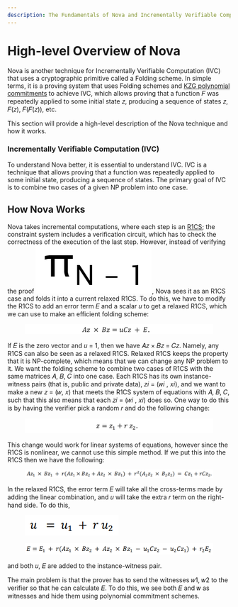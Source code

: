 ```yaml
---
description: The Fundamentals of Nova and Incrementally Verifiable Computation
---
```


# High-level Overview of Nova

Nova is another technique for Incrementally Verifiable Computation (IVC) that uses a cryptographic primitive called a Folding scheme. In simple terms, it is a proving system that uses Folding schemes and [KZG polynomial commitments](vector-and-kzg-polynomial-commitments.md#what-are-kzg-polynomial-commitments) to achieve IVC, which allows proving that a function 𝐹 was repeatedly applied to some initial state 𝑧, producing a sequence of states 𝑧, 𝐹(𝑧), 𝐹(𝐹(𝑧)), etc.

This section will provide a high-level description of the Nova technique and how it works.

### Incrementally Verifiable Computation (IVC)

To understand Nova better, it is essential to understand IVC. IVC is a technique that allows proving that a function was repeatedly applied to some initial state, producing a sequence of states. The primary goal of IVC is to combine two cases of a given NP problem into one case.

## How Nova Works

Nova takes incremental computations, where each step is an [R1CS](understanding-r1cs-rank-one-constraint-systems.md#what-is-r1cs); the constraint system includes a verification circuit, which has to check the correctness of the execution of the last step. However, instead of verifying the proof <img src="../../.gitbook/assets/Screenshot 2023-04-25 213940 (1).png" alt="" data-size="line">, Nova sees it as an R1CS case and folds it into a current relaxed R1CS. To do this, we have to modify the R1CS to add an error term 𝐸 and a scalar 𝑢 to get a relaxed R1CS, which we can use to make an efficient folding scheme:

<figure><img src="../../.gitbook/assets/image (14) (1).png" alt=""><figcaption></figcaption></figure>

If 𝐸 is the zero vector and 𝑢 = 1, then we have 𝐴𝑧 × 𝐵𝑧 = 𝐶𝑧. Namely, any R1CS can also be seen as a relaxed R1CS. Relaxed R1CS keeps the property that it is NP-complete, which means that we can change any NP problem to it. We want the folding scheme to combine two cases of R1CS with the same matrices 𝐴, 𝐵, 𝐶 into one case. Each R1CS has its own instance-witness pairs (that is, public and private data), 𝑧𝑖 = (𝑤𝑖 , 𝑥𝑖), and we want to make a new 𝑧 = (𝑤, 𝑥) that meets the R1CS system of equations with 𝐴, 𝐵, 𝐶, such that this also means that each 𝑧𝑖 = (𝑤𝑖 , 𝑥𝑖) does so. One way to do this is by having the verifier pick a random 𝑟 and do the following change:

<figure><img src="../../.gitbook/assets/image (61) (1).png" alt=""><figcaption></figcaption></figure>

This change would work for linear systems of equations, however since the R1CS is nonlinear, we cannot use this simple method. If we put this into the R1CS then we have the following:

<figure><img src="../../.gitbook/assets/image (47) (1).png" alt=""><figcaption></figcaption></figure>

In the relaxed R1CS, the error term 𝐸 will take all the cross-terms made by adding the linear combination, and 𝑢 will take the extra 𝑟 term on the right-hand side. To do this,

<figure><img src="../../.gitbook/assets/image (41) (1).png" alt=""><figcaption></figcaption></figure>

<figure><img src="../../.gitbook/assets/image (16) (1).png" alt=""><figcaption></figcaption></figure>

and both 𝑢, 𝐸 are added to the instance-witness pair.

The main problem is that the prover has to send the witnesses 𝑤1, 𝑤2 to the verifier so that he can calculate 𝐸. To do this, we see both 𝐸 and 𝑤 as witnesses and hide them using polynomial commitment schemes.
